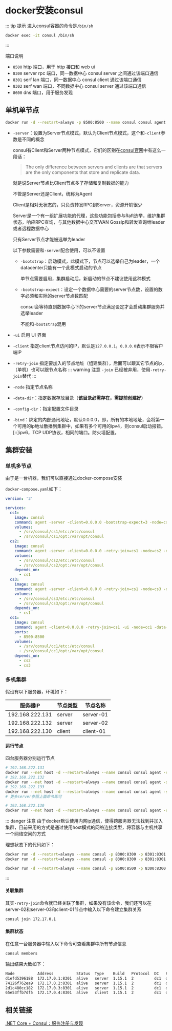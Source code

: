 # docker安装consul

::: tip 提示
进入consul容器的命令是`/bin/sh`

```bash
docker exec -it consul /bin/sh
```

:::

端口说明

* `8500` http 端口，用于 http 接口和 web ui
* `8300` server rpc 端口，同一数据中心 consul server 之间通过该端口通信
* `8301` serf lan 端口，同一数据中心 consul client 通过该端口通信
* `8302` serf wan 端口，不同数据中心 consul server 通过该端口通信
* `8600` dns 端口，用于服务发现

## 单机单节点

```bash
docker run -d --restart=always -p 8500:8500 --name consul consul agent -server -bootstrap -ui -client='0.0.0.0'
```

* `-server`：设置为Server节点模式，默认为Client节点模式，这个和`-client`参数是不同的概念
  
  consul有Client和Server两种节点模式，它们的区别在[consul官网](https://www.hashicorp.com/blog/consul-announcement)中有这么一段话：

  > The only difference between servers and clients are that servers are the only components that store and replicate data.
  
  就是说Server节点比Client节点多了存储和复制数据的能力
  
  不管是Server还是Client，统称为Agent
  
  Client是相对无状态的，只负责转发RPC到Server，资源开销很少
  
  Server是一个有一组扩展功能的代理，这些功能包括参与Raft选举，维护集群状态，响应RPC查询，与其他数据中心交互WAN Gossip和转发查询给leader或者远程数据中心

  只有Server节点才能被选举为leader

  以下参数需要和`-server`配合使用，可以不设置

  * `-bootstrap`：启动模式，此模式下，节点可以选举自己为leader，一个datacenter只能有一个此模式启动的节点
  
    单节点需要启用，集群启动后，新启动的节点不建议使用这种模式

  * `-bootstrap-expect`：设定一个数据中心需要的server节点数，设置的数字必须和实际的server节点数匹配

    consul会等待直到数据中心下的server节点满足设定才会启动集群服务并选举leader

    不能和`-bootstrap`混用
  
* `-ui` 启用 UI 界面
* `-client` 指定client节点访问的IP，默认是`127.0.0.1`，`0.0.0.0`表示不限客户端IP
* `-retry-join` 指定要加入的节点地址（组建集群），后面可以跟其它节点的ip，（单机）也可以跟节点名称
  ::: warning 注意
  `-join` 已经被弃用，使用`-retry-join`替代
  :::
* `-node` 指定节点名称
* `-data-dir`：指定数据存放目录（**该目录必需存在，需提前创建好**）
* `-config-dir`：指定配置文件目录
* `-bind`：绑定的内部通讯地址，默认0.0.0.0，即，所有的本地地址，会将第一个可用的ip地址散播到集群中，如果有多个可用的ipv4，则consul启动报错。[::]ipv6，TCP UDP协议，相同的端口。防火墙配置。

## 集群安装

### 单机多节点

由于是一台机器，我们可以直接通过docker-compose安装

`docker-compose.yaml`如下：

```yaml
version: '3'

services:
  cs1: 
    image: consul
    command: agent -server -client=0.0.0.0 -bootstrap-expect=3 -node=cs1 -data-dir=/var/opt/consul
    volumes:
      - /srv/consul/cs1/etc:/etc/consul
      - /srv/consul/cs1/opt:/var/opt/consul
  cs2:
    image: consul
    command: agent -server -client=0.0.0.0 -retry-join=cs1 -node=cs2 -data-dir=/var/opt/consul
    volumes:
      - /srv/consul/cs2/etc:/etc/consul
      - /srv/consul/cs2/opt:/var/opt/consul
    depends_on:
      - cs1
  cs3:
    image: consul
    command: agent -server -client=0.0.0.0 -retry-join=cs1 -node=cs3 -data-dir=/var/opt/consul
    volumes:
      - /srv/consul/cs3/etc:/etc/consul
      - /srv/consul/cs3/opt:/var/opt/consul
    depends_on:
      - cs1
  cc1:
    image: consul
    command: agent -client=0.0.0.0 -retry-join=cs1 -ui -node=cc1 -data-dir=/var/opt/consul  
    ports:
      - 8500:8500
    volumes:
      - /srv/consul/cc1/etc:/etc/consul
      - /srv/consul/cc1/opt:/var/opt/consul
    depends_on:
      - cs2
      - cs3
```

### 多机集群

假设有以下服务器，环境如下：

|     服务器IP    |  节点类型   |   节点名称   |
| --------------- | ---------- | ------------ |
| 192.168.222.131 |   server   |  server-01   |
| 192.168.222.132 |   server   |  server-02   |
| 192.168.222.130 |   client   |  client-01   |

#### 运行节点

四台服务器分别运行节点

```bash
# 192.168.222.131
docker run --net host -d --restart=always --name consul consul agent -server -bootstrap-expect=2 -bind='192.168.222.131' -client='0.0.0.0' -node=server-01
# 192.168.222.132
docker run --net host -d --restart=always --name consul consul agent -server -bootstrap-expect=2 -bind='192.168.222.132' -client='0.0.0.0' -node=server-02 -retry-join=192.168.222.131
# 192.168.222.133
docker run --net host -d --restart=always --name consul consul agent -server -bootstrap-expect=2 -bind='192.168.222.133' -client='0.0.0.0' -node=server-03 -retry-join=192.168.222.131
# 更多server参照上面命令即可

# 192.168.222.130
docker run --net host -d --restart=always --name consul consul agent -ui -bind='192.168.222.130' -client='0.0.0.0' -node=client-01 -retry-join=192.168.222.131
```

::: danger 注意
由于docker默认使用内网ip通信，使得跨服务器无法找到并加入集群，目前采用的方式是通过使用host模式的网络连接类型，将容器与主机共享一个网络空间的方式

理想状态下的代码如下：

```bash
docker run -d --restart=always --name consul -p 8300:8300 -p 8301:8301 -p 8302:8302 -p 8600:8600 consul agent -server -bootstrap-expect=2 -client='0.0.0.0' -node=server-01
docker run -d --restart=always --name consul -p 8300:8300 -p 8301:8301 -p 8302:8302 -p 8600:8600 consul agent -server -bootstrap-expect=2 -client='0.0.0.0' -node=server-02 -retry-join=192.168.222.131

docker run -d --restart=always --name consul -p 8500:8500 -p 8300:8300 -p 8301:8301 -p 8302:8302 -p 8600:8600 consul agent -ui -client='0.0.0.0' -node=client-01 -retry-join=192.168.222.131
```

:::

#### 关联集群

其实`-retry-join`命令就已经关联了集群，如果没有该命令，我们还可以在server-02和server-03和client-01节点中输入以下命令建立集群关系

```bash
consul join 172.17.0.1
```

#### 集群状态

在任意一台服务器中输入以下命令可查看集群中所有节点信息

```bash
consul members
```

输出结果大致如下：

```bash
Node          Address          Status  Type    Build   Protocol  DC   Partition  Segment
d1efd5396188  172.17.0.1:8301  alive   server  1.15.1  2         dc1  default    <all>
74126f762ea9  172.17.0.2:8301  alive   server  1.15.1  2         dc1  default    <all>
2d1c480cc182  172.17.0.3:8301  alive   server  1.15.1  2         dc1  default    <all>
65e53ffb7df5  172.17.0.4:8301  alive   client  1.15.1  2         dc1  default    <default>
```

## 相关链接

[.NET Core + Consul：服务注册与发现](https://www.jianshu.com/p/4aaaee6e9ce1 '.NET Core + Consul：服务注册与发现')

